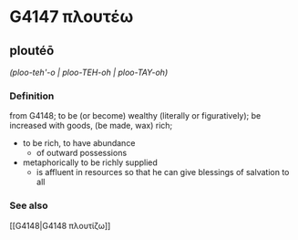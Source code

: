# G4147 πλουτέω

## ploutéō

_(ploo-teh'-o | ploo-TEH-oh | ploo-TAY-oh)_

### Definition

from G4148; to be (or become) wealthy (literally or figuratively); be increased with goods, (be made, wax) rich; 

- to be rich, to have abundance
  - of outward possessions
- metaphorically to be richly supplied
  - is affluent in resources so that he can give blessings of salvation to all

### See also

[[G4148|G4148 πλουτίζω]]
